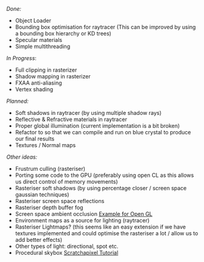 _Done:_
* Object Loader
* Bounding box optimisation for raytracer (This can be improved by using a bounding box hierarchy or KD trees)
* Specular materials
* Simple multithreading

_In Progress_:
* Full clipping in rasterizer
* Shadow mapping in rasterizer
* FXAA anti-aliasing
* Vertex shading

_Planned:_
* Soft shadows in raytracer (by using multiple shadow rays)
* Reflective & Refractive materials in raytracer
* Proper global illumination (current implementation is a bit broken)
* Refactor to so that we can compile and run on blue crystal to produce our final results
* Textures / Normal maps

_Other ideas:_
* Frustrum culling (rasteriser)
* Porting some code to the GPU (preferably using open CL as this allows us direct control of memory movements)
* Rasteriser soft shadows (by using percentage closer / screen space gaussian techniques)
* Rasteriser screen space reflections
* Rasteriser depth buffer fog
* Screen space ambient occlusion [Example for Open GL](http://ogldev.atspace.co.uk/www/tutorial45/tutorial45.html)
* Environment maps as a source for lighting (raytracer)
* Rasteriser Lightmaps? (this seems like an easy extension if we have textures implemented and could optimise the rasteriser a lot / allow us to add better effects)
* Other types of light: directional, spot etc.
* Procedural skybox [Scratchapixel Tutorial](https://www.scratchapixel.com/lessons/procedural-generation-virtual-worlds/simulating-sky)